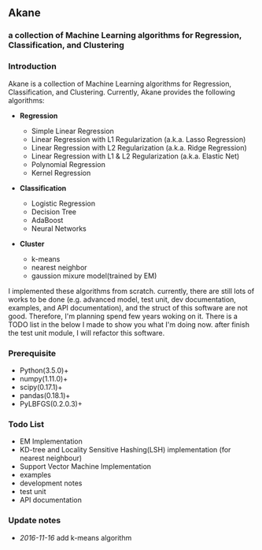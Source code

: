 ## Akane
### a collection of Machine Learning algorithms for Regression, Classification, and Clustering

### Introduction
Akane is a collection of Machine Learning algorithms for Regression, Classification, and Clustering. Currently, Akane provides the following algorithms:
- **Regression**
    - Simple Linear Regression
    - Linear Regression with L1 Regularization (a.k.a. Lasso Regression)
    - Linear Regression with L2 Regularization (a.k.a. Ridge Regression)
    - Linear Regression with L1 & L2 Regularization (a.k.a. Elastic Net)
    - Polynomial Regression
    - Kernel Regression

- **Classification**
	- Logistic Regression
	- Decision Tree
	- AdaBoost
	- Neural Networks

- **Cluster**
	- k-means
	- nearest neighbor
	- gaussion mixure model(trained by EM)

I implemented these algorithms from scratch. currently, there are still lots of works to be done (e.g. advanced model, test unit, dev documentation, examples, and API documentation), and the struct of this software are not good. Therefore, I'm planning spend few years woking on it. There is a TODO list in the below I made to show you what I'm doing now. after finish the test unit module, I will refactor this software. 

### Prerequisite
- Python(3.5.0)+
- numpy(1.11.0)+
- scipy(0.17.1)+
- pandas(0.18.1)+
- PyLBFGS(0.2.0.3)+

### Todo List
- EM Implementation
- KD-tree and Locality Sensitive Hashing(LSH) implementation (for nearest neighbour)
- Support Vector Machine Implementation
- examples
- development notes
- test unit
- API documentation


### Update notes
- *2016-11-16* add k-means algorithm
